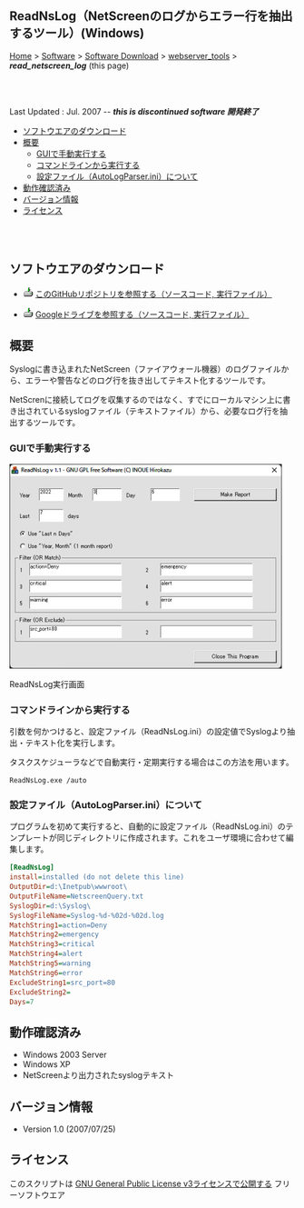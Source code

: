 ## ReadNsLog（NetScreenのログからエラー行を抽出するツール）(Windows)<!-- omit in toc -->

[Home](https://oasis3855.github.io/webpage/) > [Software](https://oasis3855.github.io/webpage/software/index.html) > [Software Download](https://oasis3855.github.io/webpage/software/software-download.html) > [webserver_tools](../README.md) > ***read_netscreen_log*** (this page)

<br />
<br />

Last Updated : Jul. 2007 -- ***this is discontinued software 開発終了***

- [ソフトウエアのダウンロード](#ソフトウエアのダウンロード)
- [概要](#概要)
  - [GUIで手動実行する](#guiで手動実行する)
  - [コマンドラインから実行する](#コマンドラインから実行する)
  - [設定ファイル（AutoLogParser.ini）について](#設定ファイルautologparseriniについて)
- [動作確認済み](#動作確認済み)
- [バージョン情報](#バージョン情報)
- [ライセンス](#ライセンス)

<br />
<br />

## ソフトウエアのダウンロード

- ![download icon](../readme_pics/soft-ico-download-darkmode.gif)   [このGitHubリポジトリを参照する（ソースコード, 実行ファイル）](../read_netscreen_log/) 

- ![download icon](../readme_pics/soft-ico-download-darkmode.gif)   [Googleドライブを参照する（ソースコード, 実行ファイル）](https://docs.google.com/open?id=0B7BSijZJ2TAHNzlhNWMxNmUtYmNjOS00ZjI5LTk0MWEtYTM3MmU0ZTEyNGI0) 

## 概要

Syslogに書き込まれたNetScreen（ファイアウォール機器）のログファイルから、エラーや警告などのログ行を抜き出してテキスト化するツールです。

NetScrenに接続してログを収集するのではなく、すでにローカルマシン上に書き出されているsyslogファイル（テキストファイル）から、必要なログ行を抽出するツールです。

### GUIで手動実行する

![ReadNsLog実行画面](readme_pics/readnslog_dlg.jpg)

ReadNsLog実行画面

### コマンドラインから実行する

引数を何かつけると、設定ファイル（ReadNsLog.ini）の設定値でSyslogより抽出・テキスト化を実行します。

タスクスケジューラなどで自動実行・定期実行する場合はこの方法を用います。

```
ReadNsLog.exe /auto
```

### 設定ファイル（AutoLogParser.ini）について

プログラムを初めて実行すると、自動的に設定ファイル（ReadNsLog.ini）のテンプレートが同じディレクトリに作成されます。これをユーザ環境に合わせて編集します。


```INI
[ReadNsLog]
install=installed (do not delete this line)
OutputDir=d:\Inetpub\wwwroot\
OutputFileName=NetscreenQuery.txt
SyslogDir=d:\Syslog\
SyslogFileName=Syslog-%d-%02d-%02d.log
MatchString1=action=Deny
MatchString2=emergency
MatchString3=critical
MatchString4=alert
MatchString5=warning
MatchString6=error
ExcludeString1=src_port=80
ExcludeString2=
Days=7
```

## 動作確認済み

- Windows 2003 Server
- Windows XP
- NetScreenより出力されたsyslogテキスト

## バージョン情報

- Version 1.0 (2007/07/25)

## ライセンス

このスクリプトは [GNU General Public License v3ライセンスで公開する](https://gpl.mhatta.org/gpl.ja.html) フリーソフトウエア
